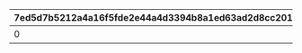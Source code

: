 |7ed5d7b5212a4a16f5fde2e44a4d3394b8a1ed63ad2d8cc2019d3ce7108cebe7|d2d85a3d23822e66d2e39012df0e56b620c22e20476d88d722d31a570a449094|d594a4f02a21558eef4a58e9888154631d3ccf894e84a1f1e2245166379980a2|d9c0461b9d1ce830c55950e2cbf26b49ad162b291cda9b6f609935610964d02f|13c8b294b76acd68edf7edb61acddc94c7967ffd16c47bd0a1d91e45d0933ffd|623674c086da16ceb4664a22cd97fccab9f0cdc59d6d99cf7374445c2a6a8904|0201175a07e0a8fb570f4b2f7c54581996b9d8a996bc9e4a542c061a5c36c286|1cf834130593aa3d7bde5152def6e51936f1e1d0a5d3416267ee6e76df78e2a1|a36c5c921394368fbf1a4b5eae4687e645f728f8bc14fa35f5290b3730c311ff|23fb5acd2563084a8a7b9e1ba7c4e0bf49ad073faa1c482a1ffbb0f531eec5bf|c28af99df0e32e6571abba20cefac4fd6649f1a881dab6bbe90a9a9d2d0cba18|a6839b0f37207bd05709adc259d250dd9d64c4957c57de5489b86b548287d672|3179767910bef6d20bbd124af4457d91c70355e74c37629183476d7a5c4817d3|d61f4a921602f1286517f03dbf5d94a26d5cad3bf7b26416003c476e173e8ec9|623b5e6b9baae8dd76f374913e93d1f2e567f54cd7bcbe55cfd8b734d363856e|40083d193b7b9ea4264529a7c5f51bf191354747faf2e164485a72569d1e20c1|6dc1c42783ddb607f11eccf0472b0221038ec21411ff43ff739d249969f708c5|57194e5a52e32667d3543ef119c0f4ed197ff37a22b4299f9314a9ea208b9e3a|
| --- | --- | --- | --- | --- | --- | --- | --- | --- | --- | --- | --- | --- | --- | --- | --- | --- | --- |
|0|0|11001039|15|300000|0|0|1|0|スコアを累計で300000獲得しよう|0|0|0|0|0|0|15|0|
